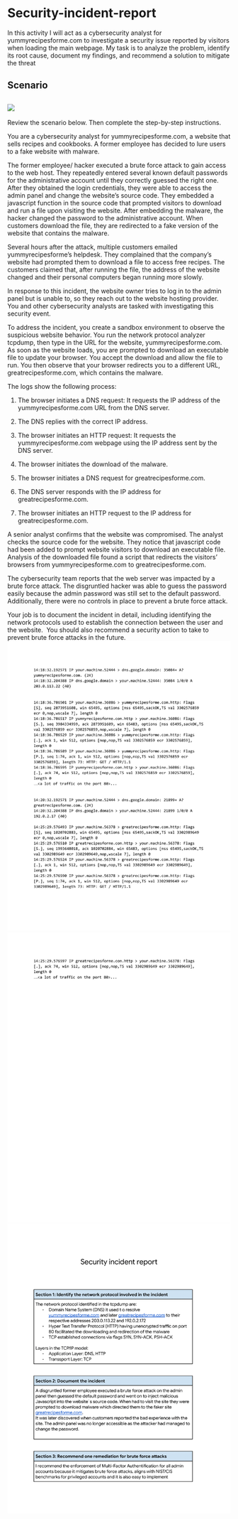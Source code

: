 # Security-incident-report
In this activity I will act as a cybersecurity analyst for yummyrecipesforme.com to investigate a security issue reported by visitors when loading the main webpage. My task is to analyze the problem, identify its root cause, document my findings, and recommend a solution to mitigate the threat
## Scenario

## 

![](https://d3c33hcgiwev3.cloudfront.net/imageAssetProxy.v1/7uH-OxQ6T-ypB-pe65FNUQ_f4f46d6f500e43aabd4fba23318b5bf1_image.png?expiry=1750636800000&hmac=y3PZR9hlOKhSCDMWYk4BSDDHKZJbXB0KK5d6IlVO0O4)

Review the scenario below. Then complete the step-by-step instructions.

You are a cybersecurity analyst for yummyrecipesforme.com, a website that sells recipes and cookbooks. A former employee has decided to lure users to a fake website with malware.

The former employee/ hacker executed a brute force attack to gain access to the web host. They repeatedly entered several known default passwords for the administrative account until they correctly guessed the right one. After they obtained the login credentials, they were able to access the admin panel and change the website’s source code. They embedded a javascript function in the source code that prompted visitors to download and run a file upon visiting the website. After embedding the malware, the hacker changed the password to the administrative account. When customers download the file, they are redirected to a fake version of the website that contains the malware.

Several hours after the attack, multiple customers emailed yummyrecipesforme’s helpdesk. They complained that the company’s website had prompted them to download a file to access free recipes. The customers claimed that, after running the file, the address of the website changed and their personal computers began running more slowly. 

In response to this incident, the website owner tries to log in to the admin panel but is unable to, so they reach out to the website hosting provider. You and other cybersecurity analysts are tasked with investigating this security event.

To address the incident, you create a sandbox environment to observe the suspicious website behavior. You run the network protocol analyzer tcpdump, then type in the URL for the website, yummyrecipesforme.com. As soon as the website loads, you are prompted to download an executable file to update your browser. You accept the download and allow the file to run. You then observe that your browser redirects you to a different URL, greatrecipesforme.com, which contains the malware.  

The logs show the following process:

1.  The browser initiates a DNS request: It requests the IP address of the yummyrecipesforme.com URL from the DNS server.
    
2.  The DNS replies with the correct IP address. 
    
3.  The browser initiates an HTTP request: It requests the yummyrecipesforme.com webpage using the IP address sent by the DNS server.
    
4.  The browser initiates the download of the malware.
    
5.  The browser initiates a DNS request for greatrecipesforme.com.
    
6.  The DNS server responds with the IP address for greatrecipesforme.com.
    
7.  The browser initiates an HTTP request to the IP address for greatrecipesforme.com.
    

A senior analyst confirms that the website was compromised. The analyst checks the source code for the website. They notice that javascript code had been added to prompt website visitors to download an executable file. Analysis of the downloaded file found a script that redirects the visitors’ browsers from yummyrecipesforme.com to greatrecipesforme.com. 

The cybersecurity team reports that the web server was impacted by a brute force attack. The disgruntled hacker was able to guess the password easily because the admin password was still set to the default password. Additionally, there were no controls in place to prevent a brute force attack. 

Your job is to document the incident in detail, including identifying the network protocols used to establish the connection between the user and the website.  You should also recommend a security action to take to prevent brute force attacks in the future.
![](tcpdump-traffic-log/tcpdump-traffic-log-1.png)
![](tcpdump-traffic-log/tcpdump-traffic-log-2.png)
![](SECURI~2.PNG)
